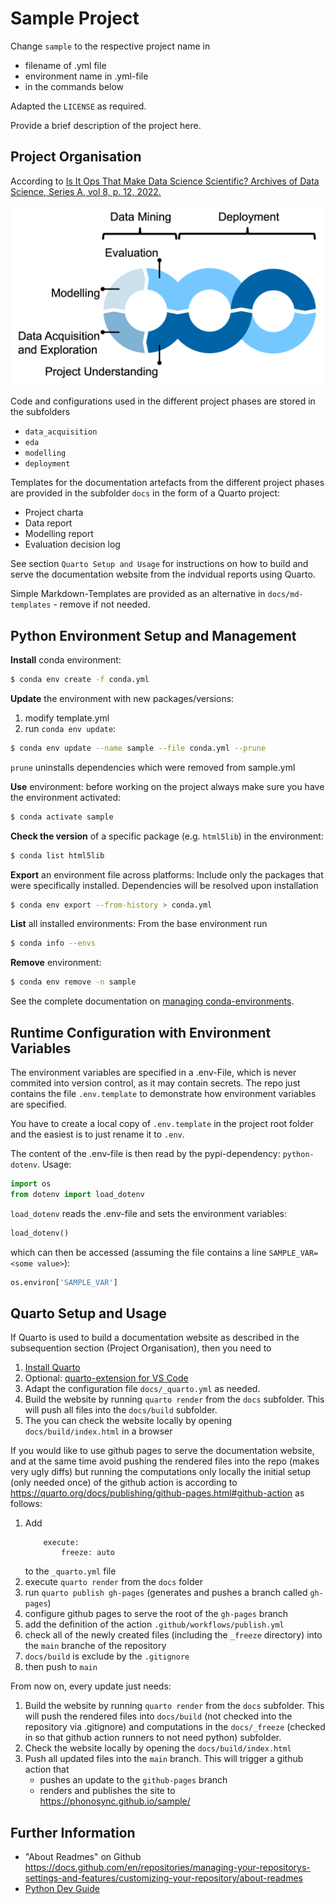# Sample Project
Change `sample` to the respective project name in

* filename of .yml file
* environment name in .yml-file
* in the commands below

Adapted the `LICENSE` as required.

Provide a brief description of the project here.

## Project Organisation
According to [Is It Ops That Make Data Science Scientific? Archives of Data Science, Series A, vol 8, p. 12, 2022.](https://publikationen.bibliothek.kit.edu/1000150238/152958955)

![The Data Science Process](docs/pics/dsprocess.png)

Code and configurations used in the different project phases are stored in the subfolders

* `data_acquisition`
* `eda`
* `modelling`
* `deployment`

Templates for the documentation artefacts from the different project phases are provided in the subfolder `docs` in the form of a Quarto project:

* Project charta
* Data report
* Modelling report
* Evaluation decision log

See section `Quarto Setup and Usage` for instructions on how to build and serve the documentation website from the indvidual reports using Quarto.

Simple Markdown-Templates are provided as an alternative in `docs/md-templates` - remove if not needed.

## Python Environment Setup and Management
**Install** conda environment:
```sh
$ conda env create -f conda.yml
```
**Update** the environment with new packages/versions:
1. modify template.yml
2. run `conda env update`:
```sh
$ conda env update --name sample --file conda.yml --prune
```
`prune` uninstalls dependencies which were removed from sample.yml

**Use** environment:
before working on the project always make sure you have the environment activated:
```sh
$ conda activate sample
```

**Check the version** of a specific package (e.g. `html5lib`) in the environment:
```sh
$ conda list html5lib
```

**Export** an environment file across platforms:
Include only the packages that were specifically installed. Dependencies will be resolved upon installation
```sh
$ conda env export --from-history > conda.yml
```

**List** all installed environments:
From the base environment run
```sh
$ conda info --envs
```

**Remove** environment:
```sh
$ conda env remove -n sample
```

See the complete documentation on [managing conda-environments](https://docs.conda.io/projects/conda/en/latest/user-guide/tasks/manage-environments.html).

## Runtime Configuration with Environment Variables
The environment variables are specified in a .env-File, which is never commited into version control, as it may contain secrets. The repo just contains the file `.env.template` to demonstrate how environment variables are specified.

You have to create a local copy of `.env.template` in the project root folder and the easiest is to just rename it to `.env`.

The content of the .env-file is then read by the pypi-dependency: `python-dotenv`. Usage:
```python
import os
from dotenv import load_dotenv
```

`load_dotenv` reads the .env-file and sets the environment variables:

```python
load_dotenv()
```

which can then be accessed (assuming the file contains a line `SAMPLE_VAR=<some value>`):

```python
os.environ['SAMPLE_VAR']
```

## Quarto Setup and Usage
If Quarto is used to build a documentation website as described in the subsequention section (Project Organisation), then you need to 

1. [Install Quarto](https://quarto.org/docs/get-started/)
2. Optional: [quarto-extension for VS Code](https://marketplace.visualstudio.com/items?itemName=quarto.quarto)
3. Adapt the configuration file `docs/_quarto.yml` as needed.
4. Build the website by running `quarto render` from the `docs` subfolder. This will push all files into the `docs/build` subfolder.
5. The you can check the website locally by opening `docs/build/index.html` in a browser

If you would like to use github pages to serve the documentation website, and at the same time avoid pushing the rendered files into the repo (makes very ugly diffs) but running the computations only locally the initial setup (only needed once) of the github action is according to https://quarto.org/docs/publishing/github-pages.html#github-action as follows: 

1. Add 
    ```
        execute:
            freeze: auto
    ```
    to the `_quarto.yml` file
2. execute `quarto render` from the `docs` folder
3. run `quarto publish gh-pages` (generates and pushes a branch called `gh-pages`)
4. configure github pages to serve the root of the `gh-pages` branch
4. add the definition of the action `.github/workflows/publish.yml`
5. check all of the newly created files (including the `_freeze` directory) into the `main` branche of the repository 
6. `docs/build` is exclude by the `.gitignore`
7. then push to `main`

From now on, every update just needs:

1. Build the website by running `quarto render` from the `docs` subfolder. This will push the rendered files into `docs/build` (not checked into the repository via .gitignore) and computations in the `docs/_freeze` (checked in so that github action runners to not need python) subfolder.
2. Check the website locally by opening the  `docs/build/index.html`
3. Push all updated files into the `main` branch. This will trigger a github action that
    - pushes an update to the `github-pages` branch
    - renders and publishes the site to https://phonosync.github.io/sample/

## Further Information
* "About Readmes" on Github
https://docs.github.com/en/repositories/managing-your-repositorys-settings-and-features/customizing-your-repository/about-readmes
* [Python Dev Guide](refs/python_dev_guide.md)